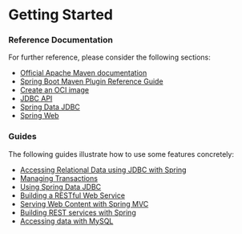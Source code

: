 # Getting Started

### Reference Documentation
For further reference, please consider the following sections:

* [Official Apache Maven documentation](https://maven.apache.org/guides/index.html)
* [Spring Boot Maven Plugin Reference Guide](https://docs.spring.io/spring-boot/docs/2.6.4/maven-plugin/reference/html/)
* [Create an OCI image](https://docs.spring.io/spring-boot/docs/2.6.4/maven-plugin/reference/html/#build-image)
* [JDBC API](https://docs.spring.io/spring-boot/docs/2.6.4/reference/htmlsingle/#boot-features-sql)
* [Spring Data JDBC](https://docs.spring.io/spring-data/jdbc/docs/current/reference/html/)
* [Spring Web](https://docs.spring.io/spring-boot/docs/2.6.4/reference/htmlsingle/#boot-features-developing-web-applications)

### Guides
The following guides illustrate how to use some features concretely:

* [Accessing Relational Data using JDBC with Spring](https://spring.io/guides/gs/relational-data-access/)
* [Managing Transactions](https://spring.io/guides/gs/managing-transactions/)
* [Using Spring Data JDBC](https://github.com/spring-projects/spring-data-examples/tree/master/jdbc/basics)
* [Building a RESTful Web Service](https://spring.io/guides/gs/rest-service/)
* [Serving Web Content with Spring MVC](https://spring.io/guides/gs/serving-web-content/)
* [Building REST services with Spring](https://spring.io/guides/tutorials/bookmarks/)
* [Accessing data with MySQL](https://spring.io/guides/gs/accessing-data-mysql/)

